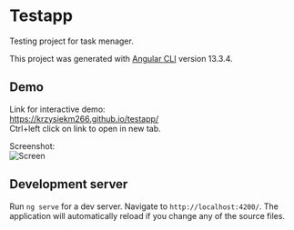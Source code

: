 # Testapp
Testing project for task menager. <br>

This project was generated with [Angular CLI](https://github.com/angular/angular-cli) version 13.3.4. <br>
## Demo
Link for interactive demo: <br>
https://krzysiekm266.github.io/testapp/ <br>
Ctrl+left click on link to open in new tab. <br>

Screenshot: <br>
![Screen]('/screenshots/testapp.png' 'Screen')
## Development server

Run `ng serve` for a dev server. Navigate to `http://localhost:4200/`. The application will automatically reload if you change any of the source files.
